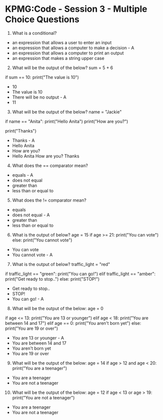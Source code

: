 # KPMG:Code - Session 3 - Multiple Choice Questions

1. What is a conditional?
- an expression that allows a user to enter an input
- an expression that allows a computer to make a decision - A 
- an expression that allows a computer to print an output
- an expression that makes a string upper case

2. What will be the output of the below?
sum = 5 + 6 

if sum == 10:
    print("The value is 10")

- 10
- The value is 10
- There will be no output - A 
- 11 

3. What will be the output of the below?
name = "Jackie"

if name == "Anita":
    print("Hello Anita")
    print("How are you?")

print("Thanks")

- Thanks - A 
- Hello Anita
- How are you?
- Hello Anita How are you? Thanks

4. What does the == comparator mean? 

- equals - A
- does not equal 
- greater than
- less than or equal to 

5. What does the != comparator mean? 

- equals
- does not equal - A  
- greater than
- less than or equal to 

6. What is the output of below?
age = 15
if age >= 21:
    print("You can vote")
else:
    print("You cannot vote")

- You can vote
- You cannot vote - A 

7. What is the output of below?
traffic_light = "red"

if traffic_light == "green":
    print("You can go!")
elif traffic_light == "amber":
    print("Get ready to stop..")
else:
    print("STOP!")

- Get ready to stop..
- STOP!
- You can go! - A

8. What will be the output of the below: 
age = 0

if age <= 13:
    print("You are 13 or younger")
elif age < 18:
    print("You are between 14 and 17")
elif age == 0:
    print("You aren't born yet")
else:
    print("You are 19 or over")

- You are 13 or younger - A 
- You are between 14 and 17
- You aren't born yet 
- You are 19 or over 

9. What will be the output of the below: 
age = 14
if age > 12 and age < 20:
    print("You are a teenager")

- You are a teenager 
- You are not a teenager

10. What will be the output of the below: 
age = 12
if age < 13 or age > 19:
    print("You are not a teenager")

- You are a teenager
- You are not a teenager